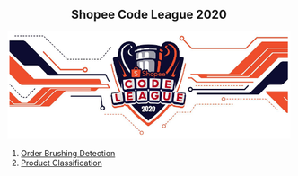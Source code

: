 <div align="center">
  <h2 align="center">Shopee Code League 2020</h2>
</div>

<div align="center">
  <img src="images/shopee.png" alt="shopee">
</div>

<ol>
    <li>
      <a href="https://github.com/JieYing-99/Shopee-Code-League/tree/main/OrderBrushingDetection">Order Brushing Detection</a>
    </li>
    <li>
      <a href="https://github.com/JieYing-99/Shopee-Code-League/tree/main/ProductClassification">Product Classification</a>
    </li>
</ol>
